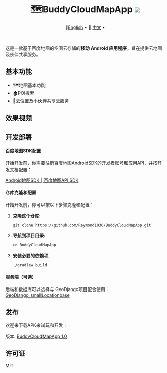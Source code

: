 <div align="center">
  <h1>🗺️BuddyCloudMapApp <img src=https://camo.githubusercontent.com/460196aa7caf02ee649ff2da9033caff1c8631f71d4e785ae04772c28a037a88/68747470733a2f2f696d672e736869656c64732e696f2f62616467652f5052732d77656c636f6d652d677265656e2e737667></img></h1>     
  <p align="center">
    🤗<a href="README.md">English</a> • 
    🤗 <a href="README-CN.md">中文</a> • 
</p>
</div>
<br/>

这是一款基于百度地图的空间云存储的**移动** **Android 应用程序**，旨在提供云地图及伙伴共享服务。

## 基本功能

- 🗺️地图基本功能
- 🏠POI搜索
- 📍云位置及小伙伴共享云服务

## 效果视频







## 开发部署

#### 百度地图SDK配置

开始开发前，你需要注册百度地图AndroidSDK的开发者账号和应用API，并按开发文档配置：

[Android地图SDK | 百度地图API SDK ](https://lbsyun.baidu.com/faq/api?title=androidsdk)

#### 仓库克隆和配置

开始开发前，你可以按以下步骤克隆和配置：

1. **克隆这个仓库:**

   ```sh
   git clone https://github.com/Raymond1030/BuddyCloudMapApp.git
   ```

2. **导航到项目目录:**

   ```sh
   cd BuddyCloudMapApp
   ```

3. **安装必要的依赖项**

   ```sh
   ./gradlew build
   ```

#### 服务端（可选）

后端和数据库可以选择与 GeoDjango项目配合使用：[GeoDjango_smallLocationbase ](https://github.com/Raymond1030/GeoDjango_smallLocationbase)



## 发布

欢迎来下载APK来试玩和开发：

版本: [BuddyCloudMapApp 1.0](https://github.com/Raymond1030/BuddyCloudMapApp/releases/tag/Release)



## 许可证

MIT